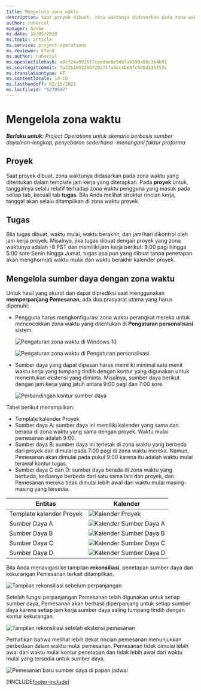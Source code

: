 ```yaml
---
title: Mengelola zona waktu
description: Saat proyek dibuat, zona waktunya didasarkan pada zona waktu yang ditentukan dalam template jam kerja yang diterapkan.
author: ruhercul
manager: Annbe
ms.date: 10/05/2020
ms.topic: article
ms.service: project-operations
ms.reviewer: kfend
ms.author: ruhercul
ms.openlocfilehash: e0cf24a9916f7ceedee0e9d6fa9399a88c3e4b91
ms.sourcegitcommit: fa32b1893286f20271fa4ec4be8fc68bd135f53c
ms.translationtype: HT
ms.contentlocale: id-ID
ms.lasthandoff: 02/15/2021
ms.locfileid: "5279547"
---
```

# <a name="manage-time-zones"></a>Mengelola zona waktu

_**Berlaku untuk:** Project Operations untuk skenario berbasis sumber daya/non-lengkap, penyebaran sederhana -menangani faktur proforma_


## <a name="projects"></a>Proyek

Saat proyek dibuat, zona waktunya didasarkan pada zona waktu yang ditentukan dalam template jam kerja yang diterapkan. Pada **proyek** untuk, tanggalnya selalu relatif terhadap zona waktu pengguna yang masuk pada setiap tab, kecuali tab **tugas**. Bila Anda melihat struktur rincian kerja, tanggal akan selalu ditampilkan di zona waktu proyek.

## <a name="tasks"></a>Tugas

Bila tugas dibuat, waktu mulai, waktu berakhir, dan jam/hari dikontrol oleh jam kerja proyek. Misalnya, jika tugas dibuat dengan proyek yang zona waktunya adalah -8 PST dan memiliki jam kerja berikut: 9:00 pagi hingga 5:00 sore Senin hingga Jumat, tugas apa pun yang dibuat tanpa penetapan akan menghormati waktu mulai dan waktu berakhir kalender proyek.

## <a name="manage-resources-with-time-zones"></a>Mengelola sumber daya dengan zona waktu

Untuk hasil yang akurat dan dapat diprediksi saat menggunakan **memperpanjang Pemesanan**, ada dua prasyarat utama yang harus dipenuhi:  

- Pengguna harus mengkonfigurasi zona waktu perangkat mereka untuk mencocokkan zona waktu yang ditentukan di **Pengaturan personalisasi** sistem.
 
  ![Pengaturan zona waktu di Windows 10](media/reconcile-assignments-03.png)

  ![Pengaturan zona waktu di Pengaturan personalisasi](media/reconcile-assignments-04.png)
 
- Sumber daya yang dapat dipesan harus memiliki minimal satu menit waktu kerja yang tumpang tindih dengan kontur yang digunakan untuk menentukan ekstensi yang diminta. Misalnya, sumber daya berikut dengan jam kerja yang jatuh antara 9:00 pagi dan 7:00 sore. 

  ![Perbandingan kontur sumber daya](media/reconcile-assignments-05.png)

Tabel berikut menampilkan:

- Template kalender Proyek
- Sumber daya A: sumber daya ini memiliki kalender yang sama dan berada di zona waktu yang sama dengan proyek. Waktu mulai pemesanan adalah 9:00.
- Sumber daya B: sumber daya ini terletak di zona waktu yang berbeda dari proyek dan dimulai pada 7:00 pagi di zona waktu mereka. Namun, Pemesanan akan dimulai pada pukul 9:00 karena itu adalah waktu mulai terawal kontur tugas.
- Sumber daya C dan D: sumber daya berada di zona waktu yang berbeda, keduanya berbeda dari satu sama lain dan proyek, dan Pemesanan mereka tidak dimulai lebih awal dari waktu mulai masing-masing yang tersedia.

|Entitas  |Kalender  |
|-|-|
|Template kalender Proyek   | ![Kalender Proyek](media/reconcile-assignments-06.png) |
|Sumber Daya A  | ![Kalender Sumber Daya A](media/reconcile-assignments-06.png) |
|Sumber Daya B  |  ![Kalender Sumber Daya B](media/reconcile-assignments-07.png) |
|Sumber Daya C  |  ![Kalender Sumber Daya C](media/reconcile-assignments-08.png) |
|Sumber Daya D  | ![Kalender Sumber Daya D](media/reconcile-assignments-09.png)  |
 
Bila Anda menavigasi ke tampilan **rekonsiliasi**, penetapan sumber daya dan kekurangan Pemesanan terkait ditampilkan.

![Tampilan rekonsiliasi sebelum perpanjangan](media/reconcile-assignments-10.png)

Setelah fungsi perpanjangan Pemesanan telah digunakan untuk setiap sumber daya, Pemesanan akan berhasil diperpanjang untuk setiap sumber daya karena setiap jam kerja sumber daya saling tumpang tindih dengan kontur kekurangan.

![Tampilan rekonsiliasi setelah ekstensi pemesanan](media/reconcile-assignments-11.png) 

Perhatikan bahwa melihat lebih dekat rincian pemesanan menunjukkan perbedaan dalam waktu mulai pemesanan. Pemesanan tidak dimulai lebih awal dari waktu mulai kontur penetapan dan tidak lebih awal dari waktu mulai yang tersedia untuk sumber daya.

![Pemesanan baru sumber daya di papan jadwal](media/reconcile-assignments-12.png)


[!INCLUDE[footer-include](../includes/footer-banner.md)]